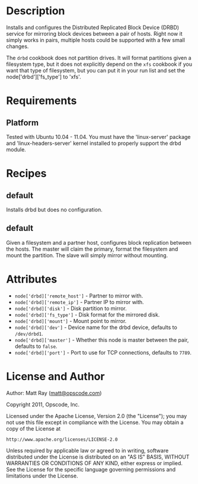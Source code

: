 Description
===========
Installs and configures the Distributed Replicated Block Device (DRBD) service for mirroring block devices between a pair of hosts. Right now it simply works in pairs, multiple hosts could be supported with a few small changes.

The `drbd` cookbook does not partition drives. It will format partitions given a filesystem type, but it does not explicitly depend on the `xfs` cookbook if you want that type of filesystem, but you can put it in your run list and set the node['drbd']['fs_type'] to 'xfs'.

Requirements
============
Platform
--------
Tested with Ubuntu 10.04 - 11.04. You must have the 'linux-server' package and 'linux-headers-server' kernel installed to properly support the drbd module. 

Recipes
=======
default
-------
Installs drbd but does no configuration.

default
-------
Given a filesystem and a partner host, configures block replication between the hosts. The master will claim the primary, format the filesystem and mount the partition. The slave will simply mirror without mounting.

Attributes
==========
* `node['drbd]['remote_host']` - Partner to mirror with.
* `node['drbd]['remote_ip']` - Partner IP to mirror with.
* `node['drbd]['disk']` - Disk partition to mirror.
* `node['drbd]['fs_type']` - Disk format for the mirrored disk.
* `node['drbd]['mount']` - Mount point to mirror.
* `node['drbd]['dev']` - Device name for the drbd device, defaults to `/dev/drbd1`.
* `node['drbd]['master']` - Whether this node is master between the pair, defaults to `false`.
* `node['drbd]['port']` - Port to use for TCP connections, defaults to `7789`.

License and Author
==================

Author: Matt Ray (<matt@opscode.com>)

Copyright 2011, Opscode, Inc.

Licensed under the Apache License, Version 2.0 (the "License");
you may not use this file except in compliance with the License.
You may obtain a copy of the License at

    http://www.apache.org/licenses/LICENSE-2.0

Unless required by applicable law or agreed to in writing, software
distributed under the License is distributed on an "AS IS" BASIS,
WITHOUT WARRANTIES OR CONDITIONS OF ANY KIND, either express or implied.
See the License for the specific language governing permissions and
limitations under the License.

